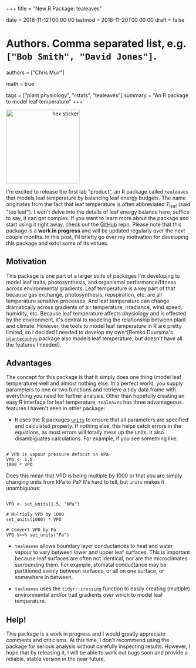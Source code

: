 +++
title = "New R Package: tealeaves"

date = 2018-11-12T00:00:00
lastmod = 2018-11-20T00:00:00
draft = false

# Authors. Comma separated list, e.g. `["Bob Smith", "David Jones"]`.
authors = ["Chris Muir"]

math = true

tags = ["plant physiology", "rstats", "tealeaves"]
summary = "An R package to model leaf temperature"
+++

<H ALIGN=right> <img alt = 'hex sticker' width='200' display='inline-block' src='/img/tealeaves-hex-sticker.png' /> </H>

I'm excited to release the first lab "product", an R package called `tealeaves` that models leaf temperature by balancing leaf energy budgets. The name originates from the fact that leaf temperature is often abbreviated $T_\text{leaf}$ (said "tee leaf"). I won't delve into the details of leaf energy balance here, suffice to say, it can get complex. If you want to learn more about the package and start using it right away, check out the [GitHub](https://github.com/cdmuir/tealeaves) repo. Please note that this package is a **work in progress** and will be updated regularly over the next couple months. In this post, I'll briefly go over my motivation for developing this package and extol some of its virtues.

## Motivation

This package is one part of a larger suite of packages I'm developing to model leaf traits, photosynthesis, and organismal performance/fitness across environmental gradients. Leaf temperature is a key part of that because gas exchange, photosynthesis, repspiration, etc. are all temperature sensitive processes. And leaf temperature can change dramatically across gradients of air temperature, irradiance, wind speed, humidity, etc. Because leaf temperature affects physiology and is effected by the environment, it's central to modeling the relationship between plant and climate. However, the tools to model leaf temperature in R are pretty limited, so I decided I needed to develop my own^[Remko Duursma's [`plantecophys`](https://cran.r-project.org/web/packages/plantecophys/index.html) package also models leaf temperature, but doesn't have all the features I needed].

## Advantages

The concept for this package is that it simply does one thing (model leaf temperature) well and almost nothing else. In a perfect world, you supply parameters to one or two functions and retrieve a tidy data.frame with everything you need for further analysis. Other than hopefully creating an easy R interface for leaf temperature, `tealeaves` has three advantageous features I haven't seen in other package:

- It uses the R packages [`units`](https://cran.r-project.org/web/packages/units/index.html) to ensure that all parameters are specified and calculated properly. If nothing else, this helps catch errors in the equations, as most errors will totally mess up the units. It also disambiguates calculations. For example, if you see something like:

```{r bad, echo = TRUE, eval = FALSE}

# VPD is vapour pressure deficit in kPa
VPD <- 1.5
1000 * VPD

```

Does this mean that VPD is being multiple by 1000 or that you are simply changing units from kPa to Pa? It's hard to tell, but `units` makes it unambiguous:

```{r good, echo = TRUE, eval = FALSE}

VPD <- set_units(1.5, "kPa")

# Multiply VPD by 1000
set_units(1000) * VPD

# Convert VPD by Pa
VPD %<>% set_units("Pa")

```

- `tealeaves` allows boundary layer conductances to heat and water vapour to vary between lower and upper leaf surfaces. This is important because leaf surfaces are often not identical, nor are the microclimates surrounding them. For example, stomatal conductance may be partitioned evenly between surfaces, or all on one surface, or somewhere in between. 

- `tealeaves` uses the `tidyr::crossing` function to easily creating (multiple) environmental and/or trait gradients over which to model leaf temperature. 

## Help!

This package is a work in progress and I would greatly appreciate comments and criticisms. At this time, I don't recommend using the package for serious analysis without carefully inspecting results. However, I hope that by releasing it, I will be able to work out bugs soon and provide a reliable, stable version in the near future.
